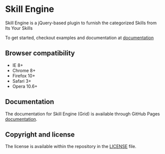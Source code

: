 Skill Engine
============

Skill Engine is a jQuery-based plugin to furnish the categorized Skills from Its Your Skills

To get started, checkout examples and documentation at
[documentation]

Browser compatibility
---------------------
* IE 8+
* Chrome 8+
* Firefox 10+
* Safari 3+
* Opera 10.6+

Documentation
-------------
The documentation for Skill Engine (Grid) is available through GitHub Pages [documentation].

Copyright and license
---------------------
The license is available within the repository in the [LICENSE][license] file.

[documentation]: http://itsyourskills.github.io/skillEngine
[license]: LICENSE.md

